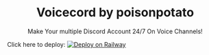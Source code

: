 <div id="poisonthepower" align="center">
    <h1>Voicecord by poisonpotato</h1>
    <p>Make Your multiple Discord Account 24/7 On Voice Channels!</p>
 
</div>

Click here to deploy:
[![Deploy on Railway](https://railway.app/button.svg)](https://railway.app/template/mUosRJ?referralCode=e22hVi)
